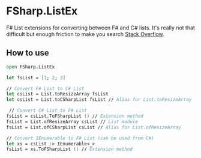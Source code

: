 # FSharp.ListEx

F# List extensions for converting between F# and C# lists. It's really not that difficult but enough friction to make you search
[Stack Overflow](https://stackoverflow.com/questions/43271222/converting-between-c-sharp-list-and-f-list).

## How to use

```fs
open FSharp.ListEx

let fsList = [1; 2; 3]

// Convert F# List to C# List
let csList = List.toResizeArray fsList
let csList = List.toCSharpList fsList // Alias for List.toResizeArray

 // Convert C# List to F# List
fsList = csList.ToFSharpList () // Extension method
fsList = List.ofResizeArray csList // List module
fsList = List.ofCSharpList csList // Alias for List.ofResizeArray

// Convert IEnumerable to F# List (can be used from C#)
let xs = csList :> IEnumerable<_>
fsList = xs.ToFSharpList () // Extension method
```
